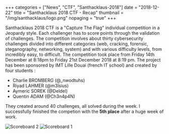 +++
categories = ["News", "CTF", "Santhacklaus-2018"]
date = "2018-12-22"
title = "Santhacklaus 2018 CTF - Recap"
thumbnail = "/img/santhacklaus/logo.png"
nopaging = "true"
+++

Santhacklaus 2018 CTF is a "Capture The Flag" individual competition in a Jeopardy style. Each challenger has to score points through the validation of challenges. The competition involves about thirty cybersecurity challenges divided into different categories (web, cracking, forensic, steganography, networking, system) and with various difficulty levels, from incredibly easy, to difficult. The competition took place from Friday 14th December at 8:18pm to Friday 21st December 2018 at 8:19 pm. The project has been sponsored by IMT Lille Douai (french IT school) and created by four students :

+ Charlie BROMBERG (@_nwodtuhs)
+ Riyad LAHMER (@m3lsius)
+ Aymeric SOREK (@Deldel)
+ Quentin ADAM (@Ch3n4p4N)

They created around 40 challenges, all solved during the week. I successfully finished the competion with the **5th place** after a huge week of work.

![Scoreboard 2](/img/santhacklaus/final-scoreboard2.jpg "Scoreboard 2")
![Scoreboard 1](/img/santhacklaus/final-scoreboard1.jpg "Scoreboard 1")
